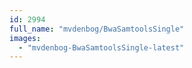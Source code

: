 ```yaml
---
id: 2994
full_name: "mvdenbog/BwaSamtoolsSingle"
images: 
  - "mvdenbog-BwaSamtoolsSingle-latest"
---
```

